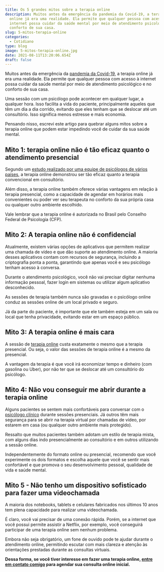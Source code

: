```yaml
---
title: Os 5 grandes mitos sobre a terapia online
description: Muitos antes da emergência da pandemia da Covid-19, a terapia
  online já era uma realidade. Ela permite que qualquer pessoa com acesso à
  internet possa cuidar da saúde mental por meio de atendimento psicológico e no
  conforto de sua casa.
slug: 5-mitos-terapia-online
categories:
  - Cotidiano
type: blog
image: 5-mitos-terapia-online.jpg
date: 2021-08-11T13:20:06.654Z
draft: false
---
```


Muitos antes da emergência da [pandemia da Covid-19](https://yuribusin.com.br/como-manter-a-saude-mental-durante-a-pandemia/), a terapia online já era uma realidade. Ela permite que qualquer pessoa com acesso à internet possa cuidar da saúde mental por meio de atendimento psicológico e no conforto de sua casa.

Uma sessão com um psicólogo pode acontecer em qualquer lugar, a qualquer hora. Isso facilita a vida do paciente, principalmente aqueles que têm um dia a dia corrido, evitando que eles tenham que se deslocar até um consultório. Isso significa menos estresse e mais economia.

Pensando nisso, escrevi este artigo para quebrar alguns mitos sobre a terapia online que podem estar impedindo você de cuidar da sua saúde mental.

## Mito 1: terapia online não é tão eficaz quanto o atendimento presencial

Segundo um [estudo realizado por uma equipe de psicólogos de vários países](https://www.ncbi.nlm.nih.gov/pmc/articles/PMC5723163/), a terapia online demonstrou ser tão eficaz quanto a terapia convencional em consultório.

Além disso, a terapia online também oferece várias vantagens em relação à terapia presencial, como a capacidade de agendar em horários mais convenientes ou poder ver seu terapeuta no conforto da sua própria casa ou qualquer outro ambiente escolhido.

Vale lembrar que a terapia online é autorizada no Brasil pelo Conselho Federal de Psicologia (CFP).

## Mito 2: A terapia online não é confidencial

Atualmente, existem várias opções de aplicativos que permitem realizar uma chamada de vídeo e que dão suporte ao atendimento online. A maioria desses aplicativos contam com recursos de segurança, incluindo a criptografia ponta a ponta, garantindo que apenas você e seu psicólogo tenham acesso à conversa.

Durante o atendimento psicológico, você não vai precisar digitar nenhuma informação pessoal, fazer login em sistemas ou utilizar algum aplicativo desconhecido.

As sessões de terapia também nunca são gravadas e o psicólogo online conduz as sessões online de um local privado e seguro.

Já da parte do paciente, é importante que ele também esteja em um sala ou local que tenha privacidade, evitando estar em um espaço público.

## Mito 3: A terapia online é mais cara

A sessão de [terapia online](https://yuribusin.com.br/cuidados-terapia-online/) custa exatamente o mesmo que a terapia presencial. Ou seja, o valor das sessões de terapia online é a mesmo da presencial.

A vantagem da terapia é que você irá economizar tempo e dinheiro (com gasolina ou Uber), por não ter que se deslocar até um consultório do psicólogo.

## Mito 4: Não vou conseguir me abrir durante a terapia online

Alguns pacientes se sentem mais confortáveis para conversar com o [psicólogo clínico](https://yuribusin.com.br/pra-que-serve-um-psicologo-clinico/) durante sessões presenciais. Já outros têm mais segurança para se abrir na terapia virtual por chamadas de vídeo, por estarem em casa (ou qualquer outro ambiente mais protegido).

Ressalto que muitos pacientes também adotam um estilo de terapia mista, com alguns dias indo presencialmente ao consultório e em outros utilizando a sessão online.

Independentemente do formato online ou presencial, recomendo que você experimente os dois formatos e escolha aquele que você se sentir mais confortável e que promova o seu desenvolvimento pessoal, qualidade de vida e saúde mental.

## Mito 5 - Não tenho um dispositivo sofisticado para fazer uma videochamada

A maioria dos notebooks, tablets e celulares fabricados nos últimos 10 anos tem plena capacidade para realizar uma videochamada.

É claro, você vai precisar de uma conexão rápida. Porém, se a internet que você possui permite assistir a Netflix, por exemplo, você conseguirá participar de uma terapia online sem nenhum problema.

Embora não seja obrigatório, um fone de ouvido pode te ajudar durante o atendimento online, permitindo escutar com mais clareza e atenção às orientações prestadas durante as consultas virtuais.

**Dessa forma, se você tiver interesse em fazer uma terapia online, [entre em contato comigo](https://yuribusin.com.br/contato/) para agendar sua consulta online inicial.**
